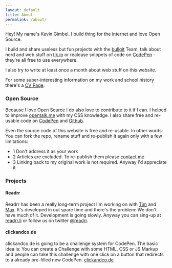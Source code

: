 ```yaml
---
layout: default
title: About
permalink: /about/
---
```


Hey! My name's Kevin Gimbel. I build thing for the internet and love Open Source. 

I build and share useless but fun projects with the [bullgit](http://bullgit.github.io) Team, talk about nerd and web stuff on [tlk.io](http://tlk.io/codepen) or realease snippets of code on [CodePen](http://codepen.io/kevingimbel) - they're all free to use everywhere.

I also try to write at least once a month about web stuff on this website.

For some super-interesting information on my work and school history there's a [CV Page](/cv/).

### Open Source

Because I love Open Source I do also love to contribute to it if I can. I helped to improve [opentalk.me](http://opentalk.me) with my CSS knowledge. 
I also share free and re-usable code on [CodePen](http://codepen.io/kevingimbel) and [Github](http://github.com/kevingimbel).

Even the source code of this website is free and re-usable. In other words: You can fork the repo, rename stuff and re-publish it again only with a few limitations:

- 1 Don't address it as your work
- 2 Articles are excluded. To re-publish them please [contact me](/imprint/)
- 3 Linking back to my original work is not required. Anyway I'd appreciate it


### Projects

#### Readrr
Readrr has been a really long-term project I'm working on with [Tim](http://timpietrusky.com) and [Max](http://myxotod.de). It's developed in out spare time and there's the problem: We don't have much of it. Development is going slowly. Anyway you can sing-up at [readrr.li](http://readrr.li) or follow us on twitter [@readrr](http://twitter.com/readrr).

#### clickandco.de
clickandco.de is going to be a challenge system for CodePen. The basic idea is: You can create a Challenge with some HTML, CSS or JS Markup and people can take this challenge with one click on a button that redirects to a already pre-filled new CodePen.
[clickandco.de](http://clickandco.de)